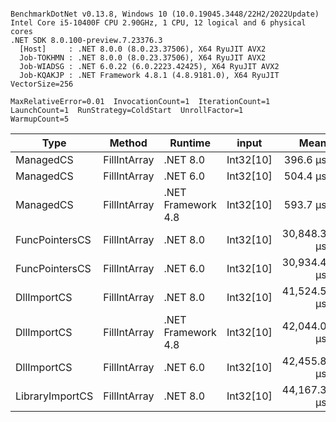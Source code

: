 ```

BenchmarkDotNet v0.13.8, Windows 10 (10.0.19045.3448/22H2/2022Update)
Intel Core i5-10400F CPU 2.90GHz, 1 CPU, 12 logical and 6 physical cores
.NET SDK 8.0.100-preview.7.23376.3
  [Host]     : .NET 8.0.0 (8.0.23.37506), X64 RyuJIT AVX2
  Job-TOKHMN : .NET 8.0.0 (8.0.23.37506), X64 RyuJIT AVX2
  Job-WIADSG : .NET 6.0.22 (6.0.2223.42425), X64 RyuJIT AVX2
  Job-KQAKJP : .NET Framework 4.8.1 (4.8.9181.0), X64 RyuJIT VectorSize=256

MaxRelativeError=0.01  InvocationCount=1  IterationCount=1  
LaunchCount=1  RunStrategy=ColdStart  UnrollFactor=1  
WarmupCount=5  

```
| Type            | Method       | Runtime            | input     | Mean        | Error | Median      | Min         | Max         | Allocated |
|---------------- |------------- |------------------- |---------- |------------:|------:|------------:|------------:|------------:|----------:|
| ManagedCS       | FillIntArray | .NET 8.0           | Int32[10] |    396.6 μs |    NA |    396.6 μs |    396.6 μs |    396.6 μs |     400 B |
| ManagedCS       | FillIntArray | .NET 6.0           | Int32[10] |    504.4 μs |    NA |    504.4 μs |    504.4 μs |    504.4 μs |     640 B |
| ManagedCS       | FillIntArray | .NET Framework 4.8 | Int32[10] |    593.7 μs |    NA |    593.7 μs |    593.7 μs |    593.7 μs |         - |
| FuncPointersCS  | FillIntArray | .NET 8.0           | Int32[10] | 30,848.3 μs |    NA | 30,848.3 μs | 30,848.3 μs | 30,848.3 μs |     400 B |
| FuncPointersCS  | FillIntArray | .NET 6.0           | Int32[10] | 30,934.4 μs |    NA | 30,934.4 μs | 30,934.4 μs | 30,934.4 μs |     640 B |
| DllImportCS     | FillIntArray | .NET 8.0           | Int32[10] | 41,524.5 μs |    NA | 41,524.5 μs | 41,524.5 μs | 41,524.5 μs |     400 B |
| DllImportCS     | FillIntArray | .NET Framework 4.8 | Int32[10] | 42,044.0 μs |    NA | 42,044.0 μs | 42,044.0 μs | 42,044.0 μs |         - |
| DllImportCS     | FillIntArray | .NET 6.0           | Int32[10] | 42,455.8 μs |    NA | 42,455.8 μs | 42,455.8 μs | 42,455.8 μs |     640 B |
| LibraryImportCS | FillIntArray | .NET 8.0           | Int32[10] | 44,167.3 μs |    NA | 44,167.3 μs | 44,167.3 μs | 44,167.3 μs |     400 B |
